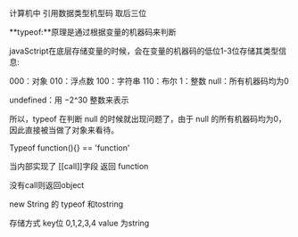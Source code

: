 计算机中  引用数据类型机型码  取后三位



**typeof:**原理是通过根据变量的机器码来判断

javaSctript在底层存储变量的时候，会在变量的机器码的低位1-3位存储其类型信息:

000：对象
010：浮点数
100：字符串
110：布尔
1：整数
null：所有机器码均为0

undefined：用 −2^30 整数来表示

所以，typeof 在判断 null 的时候就出现问题了，由于 null 的所有机器码均为0，因此直接被当做了对象来看待。

Typeof function(){}  == 'function'

当内部实现了  [[call]]字段  返回 function

没有call则返回object



new String 的  typeof  和tostring

存储方式   key位 0,1,2,3,4   value 为string






